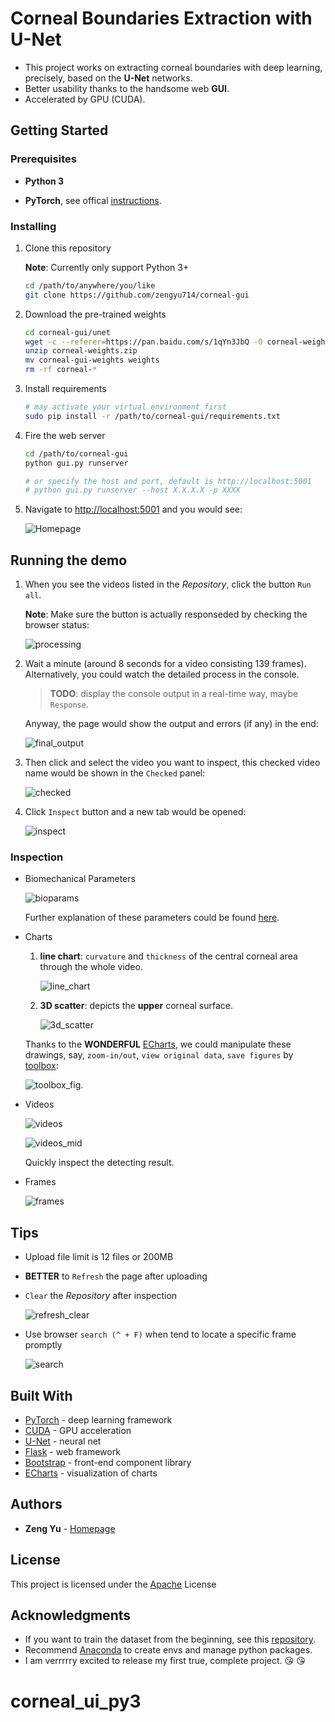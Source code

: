 # Corneal Boundaries Extraction with U-Net

+ This project works on extracting corneal boundaries with deep learning, precisely, based on the **U-Net** networks. 
+ Better usability thanks to the handsome web **GUI**.
+ Accelerated by GPU (CUDA).

## Getting Started

### Prerequisites
    
+ **Python 3**

+ **PyTorch**, see offical [instructions](http://pytorch.org/).

### Installing

1. Clone this repository

    **Note**: Currently only support Python 3+
    ```bash
    cd /path/to/anywhere/you/like
    git clone https://github.com/zengyu714/corneal-gui
    ```
2. Download the pre-trained weights
    
    ```bash
    cd corneal-gui/unet
    wget -c --referer=https://pan.baidu.com/s/1qYn3JbQ -O corneal-weights.zip "https://www.baidupcs.com/rest/2.0/pcs/file?method=batchdownload&app_id=250528&zipcontent=%7B%22fs_id%22%3A%5B%22747895932828831%22%5D%7D&sign=DCb740ccc5511e5e8fedcff06b081203:ZFmUVd4WUFSnu7qfoVgD0wczdaY%3D&uid=2265930192&time=1513187178&dp-logid=8026429103670053409&dp-callid=0&vuk=2265930192&from_uk=2265930192"
    unzip corneal-weights.zip 
    mv corneal-gui-weights weights
    rm -rf corneal-*
    ```
    
3. Install requirements
    ```bash
    # may activate your virtual environment first
    sudo pip install -r /path/to/corneal-gui/requirements.txt
    ```

4. Fire the web server

    ```bash
    cd /path/to/corneal-gui
    python gui.py runserver
    
    # or specify the host and port, default is http://localhost:5001
    # python gui.py runserver --host X.X.X.X -p XXXX
    ```
    
5. Navigate to [http://localhost:5001](http://localhost:5001) and you would see:
    
    ![Homepage](demo/homepage.png)

## Running the demo

1. When you see the videos listed in the *Repository*, click the button `Run all`.

    **Note**: Make sure the button is actually responseded by checking the browser status:
    
    ![processing](demo/processing.png)
2. Wait a minute (around 8 seconds for a video consisting 139 frames). Alternatively, you could watch the detailed process in the console.

    > **TODO**: display the console output in a real-time way, maybe `Response`.
    
    Anyway, the page would show the output and errors (if any) in the end:
    
    ![final_output](demo/final_output.png)

3. Then click and select the video you want to inspect, this checked video name would be shown in the `Checked` panel:

    ![checked](demo/checked.png)

4. Click `Inspect` button and a new tab would be opened:

    ![inspect](demo/inspect.png)
    

### Inspection    

+ Biomechanical Parameters

    ![bioparams](demo/bioparams.png)
    
    Further explanation of these parameters could be found [here](https://www.nature.com/articles/srep40798.pdf?origin=ppub).

+ Charts

    1. **line chart**: `curvature` and `thickness` of the central corneal area through the whole video.
    
        ![line_chart](demo/line_chart.png)
        
    2. **3D scatter**: depicts the **upper** corneal surface.
        
        ![3d_scatter](demo/3d_scatter.png)
        
    Thanks to the **WONDERFUL** [ECharts](http://echarts.baidu.com/index.html), we could manipulate these drawings, say, `zoom-in/out`, `view original data`, `save figures` by [toolbox](https://ecomfe.github.io/echarts-doc/public/en/option.html#toolbox): 
    
    ![toolbox_fig](demo/toolbox.png).  

+ Videos

    ![videos](demo/videos.png)
    
    ![videos_mid](demo/videos_mid.png)
    
    Quickly inspect the detecting result. 

+ Frames

    ![frames](demo/frames.png)
    
    
    
    
## Tips

+ Upload file limit is 12 files or 200MB
+ **BETTER** to `Refresh` the page after uploading 
+ `Clear` the *Repository* after inspection
    
    ![refresh_clear](demo/refresh_clear.png)
    
+ Use browser `search (^ + F)` when tend to locate a specific frame promptly
    
    ![search](demo/search.png)
    
    
    
    
    
    
## Built With

* [PyTorch](http://pytorch.org/) - deep learning framework
* [CUDA](https://developer.nvidia.com/cuda-downloads) - GPU acceleration
* [U-Net](https://arxiv.org/abs/1505.04597) - neural net  
* [Flask](http://flask.pocoo.org/) - web framework 
* [Bootstrap](https://getbootstrap.com/) - front-end component library
* [ECharts](http://echarts.baidu.com/index.html) - visualization of charts

## Authors

* **Zeng Yu** - [Homepage](https://github.com/zengyu714)

## License

This project is licensed under the [Apache](https://choosealicense.com/licenses/apache-2.0/) License 

## Acknowledgments

+ If you want to train the dataset from the beginning, see this [repository](https://github.com/zengyu714/corneal-limbus-detection).
+ Recommend [Anaconda](https://www.anaconda.com/download/) to create envs and manage python packages.
+ I am verrrrry excited to release my first true, complete project. :kissing_heart: :kissing_heart:
# corneal_ui_py3
